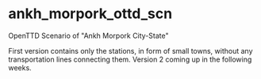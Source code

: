 # ankh_morpork_ottd_scn
OpenTTD Scenario of "Ankh Morpork City-State"

First version contains only the stations, in form of small towns, without any transportation lines connecting them.
Version 2 coming up in the following weeks.
